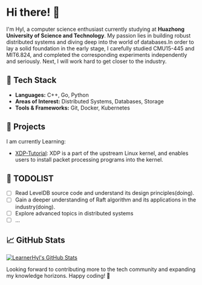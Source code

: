 # Hi there! 👋

I'm Hyl, a computer science enthusiast currently studying at **Huazhong University of Science and Technology**. My passion lies in building robust distributed systems and diving deep into the world of databases.In order to lay a solid foundation in the early stage, I carefully studied CMU15-445 and MIT6.824, and completed the corresponding experiments independently and seriously. Next, I will work hard to get closer to the industry.

## 🔧 Tech Stack
- **Languages:** C++, Go, Python
- **Areas of Interest:** Distributed Systems, Databases, Storage
- **Tools & Frameworks:** Git, Docker, Kubernetes

## 🚀 Projects
I am currently Learning:
- [XDP-Tutorial](https://github.com/LearnerHyl/xdp-tutorial): XDP is a part of the upstream Linux kernel, and enables users to install packet processing programs into the kernel.

## 📅 TODOLIST
- [ ] Read LevelDB source code and understand its design principles(doing).
- [ ] Gain a deeper understanding of Raft algorithm and its applications in the industry(doing).
- [ ] Explore advanced topics in distributed systems
- [ ] ...

## 📈 GitHub Stats
[![LearnerHyl's GitHub Stats](https://github-readme-stats.vercel.app/api?username=LearnerHyl&show_icons=true&theme=cobalt)](https://github.com/LearnerHyl)

Looking forward to contributing more to the tech community and expanding my knowledge horizons. Happy coding! 🚀
